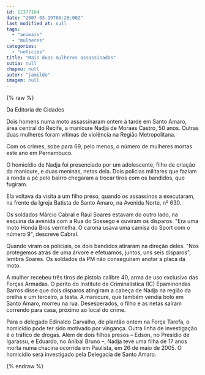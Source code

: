 ```yaml
---
id: 12377164
date: "2007-03-19T08:28:00Z"
last_modified_at: null
tags:
  - "animais"
  - "mulheres"
categories:
  - "noticias"
title: "Mais duas mulheres assassinadas"
sutia: null
chapeu: null
autor: "jamildo"
imagem: null
---
```

{% raw %}
<p>Da Editoria de Cidades</p>
<p>Dois homens numa moto assassinaram ontem &agrave; tarde em Santo Amaro, &aacute;rea central do Recife, a manicure Nadja de Moraes Castro, 50 anos. Outras duas mulheres foram v&iacute;timas de viol&ecirc;ncia na Regi&atilde;o Metropolitana.</p>
<p>Com os crimes, sobe para 69, pelo menos, o n&uacute;mero de mulheres mortas este ano em Pernambuco.</p>
<p>O homic&iacute;dio de Nadja foi presenciado por um adolescente, filho de cria&ccedil;&atilde;o da manicure, e duas meninas, netas dela. Dois policias militares que faziam a ronda a p&eacute; pelo bairro chegaram a trocar tiros com os bandidos, que fugiram.</p>
<p>Ela voltava da visita a um filho preso, quando os assassinos a executaram, na frente da Igreja Batista de Santo Amaro, na Avenida Norte, n&ordm; 630.</p>
<p>Os soldados M&aacute;rcio Cabral e Raul Soares estavam do outro lado, na esquina da avenida com a Rua do Sossego e ouviram os disparos. "Era uma moto Honda Bros vermelha. O carona usava uma camisa do Sport com o n&uacute;mero 9", descreve Cabral.</p>
<p>Quando viram os policiais, os dois bandidos atiraram na dire&ccedil;&atilde;o deles. "Nos protegemos atr&aacute;s de uma &aacute;rvore e efetuamos, juntos, uns seis disparos", lembra Soares. Os soldados da PM n&atilde;o conseguiram anotar a placa da moto.</p>
<p>A mulher recebeu tr&ecirc;s tiros de pistola calibre 40, arma de uso exclusivo das For&ccedil;as Armadas. O perito do Instituto de Criminal&iacute;stica (IC) Epaminondas Barros disse que dois disparos atingiram a cabe&ccedil;a de Nadja na regi&atilde;o da orelha e um terceiro, a testa. A manicure, que tamb&eacute;m vendia bolo em Santo Amaro, morreu na rua. Desesperados, o filho e as netas sa&iacute;ram correndo para casa, pr&oacute;ximo ao local do crime.</p>
<p>Para o delegado Edinaldo Carvalho, de plant&atilde;o ontem na For&ccedil;a Tarefa, o homic&iacute;dio pode ter sido motivado por vingan&ccedil;a. Outra linha de investiga&ccedil;&atilde;o &eacute; o tr&aacute;fico de drogas. Al&eacute;m de dois filhos presos &ndash; Edson, no Pres&iacute;dio de Igarassu, e Eduardo, no An&iacute;bal Bruno &ndash;, Nadja teve uma filha de 17 anos morta numa chacina ocorrida em Paulista, em 26 de maio de 2005. O homic&iacute;dio ser&aacute; investigado pela Delegacia de Santo Amaro.</p>
{% endraw %}